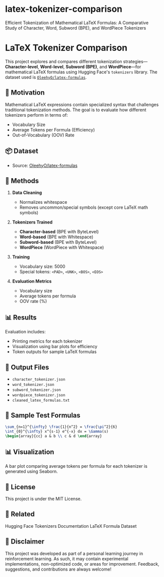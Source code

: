 # latex-tokenizer-comparison
Efficient Tokenization of Mathematical LaTeX Formulas: A Comparative Study of Character, Word, Subword (BPE), and WordPiece Tokenizers

# LaTeX Tokenizer Comparison

This project explores and compares different tokenization strategies—**Character-level**, **Word-level**, **Subword (BPE)**, and **WordPiece**—for mathematical LaTeX formulas using Hugging Face's `tokenizers` library. The dataset used is [`OleehyO/latex-formulas`](https://huggingface.co/datasets/OleehyO/latex-formulas).

## 🧠 Motivation

Mathematical LaTeX expressions contain specialized syntax that challenges traditional tokenization methods. The goal is to evaluate how different tokenizers perform in terms of:

- Vocabulary Size
- Average Tokens per Formula (Efficiency)
- Out-of-Vocabulary (OOV) Rate

## 📦 Dataset

- Source: [OleehyO/latex-formulas](https://huggingface.co/datasets/OleehyO/latex-formulas)
  
## 🔧 Methods

1. **Data Cleaning**  
   - Normalizes whitespace  
   - Removes uncommon/special symbols (except core LaTeX math symbols)

2. **Tokenizers Trained**  
   - **Character-based** (BPE with ByteLevel)
   - **Word-based** (BPE with Whitespace)
   - **Subword-based** (BPE with ByteLevel)
   - **WordPiece** (WordPiece with Whitespace)

3. **Training**  
   - Vocabulary size: 5000  
   - Special tokens: `<PAD>`, `<UNK>`, `<BOS>`, `<EOS>`

4. **Evaluation Metrics**  
   - Vocabulary size  
   - Average tokens per formula  
   - OOV rate (%)

## 📊 Results

Evaluation includes:
- Printing metrics for each tokenizer
- Visualization using bar plots for efficiency
- Token outputs for sample LaTeX formulas

## 📁 Output Files

- `character_tokenizer.json`
- `word_tokenizer.json`
- `subword_tokenizer.json`
- `wordpiece_tokenizer.json`
- `cleaned_latex_formulas.txt`

## 🧪 Sample Test Formulas

```latex
\sum_{n=1}^{\infty} \frac{1}{n^2} = \frac{\pi^2}{6}
\int_{0}^{\infty} x^{s-1} e^{-x} dx = \Gamma(s)
\begin{array}{cc} a & b \\ c & d \end{array}
```

## 📊 Visualization
A bar plot comparing average tokens per formula for each tokenizer is generated using Seaborn.


## 📜 License
This project is under the MIT License.


## 🔗 Related
Hugging Face Tokenizers Documentation
LaTeX Formula Dataset


## 📌 Disclaimer
This project was developed as part of a personal learning journey in reinforcement learning.
As such, it may contain experimental implementations, non-optimized code, or areas for improvement.
Feedback, suggestions, and contributions are always welcome!
